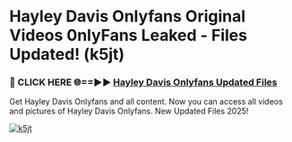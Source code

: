 # Hayley Davis Onlyfans Original Videos 0nlyFans Leaked - Files Updated! (k5jt)

<h3>🔴 CLICK HERE 🌐==►► <a href="https://tinyurl.com/2jnfzry5" rel="nofollow">Hayley Davis Onlyfans Updated Files</a></h3>

Get Hayley Davis Onlyfans and all content. Now you can access all videos and pictures of Hayley Davis Onlyfans. New Updated Files 2025!

[![k5jt](https://i.imgur.com/GyGTBgg.gif)](https://tinyurl.com/2jnfzry5)
